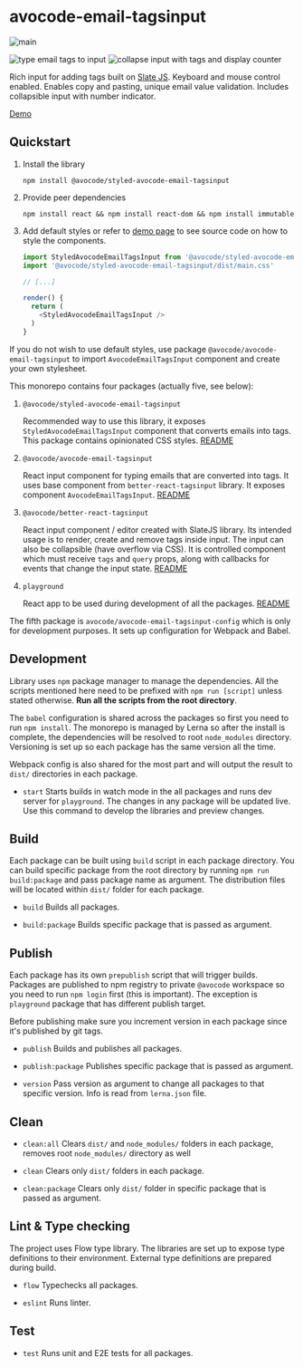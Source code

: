# avocode-email-tagsinput

![main](https://github.com/avocode/avocode-email-tagsinput/actions/workflows/main.yml/badge.svg)

![type email tags to input](docs/avocode-email-tagsinput-1.gif)
![collapse input with tags and display counter](docs/avocode-email-tagsinput-2.gif)

Rich input for adding tags built on [Slate JS](https://www.slatejs.org). Keyboard and mouse control enabled. Enables copy and pasting, unique email value validation. Includes collapsible input with number indicator.

[Demo](https://avocode-email-tagsinput.surge.sh)

## Quickstart

1. Install the library

    `npm install @avocode/styled-avocode-email-tagsinput`

2. Provide peer dependencies

    `npm install react && npm install react-dom && npm install immutable`

3. Add default styles or refer to [demo page](https://avocode-email-tagsinput.surge.sh) to see source code on how to style the components.

    ```js
    import StyledAvocodeEmailTagsInput from '@avocode/styled-avocode-email-tagsinput'
    import '@avocode/styled-avocode-email-tagsinput/dist/main.css'
    
    // [...]
    
    render() {
      return (
        <StyledAvocodeEmailTagsInput />
      )
    }
    
    ```

If you do not wish to use default styles, use package `@avocode/avocode-email-tagsinput` to import `AvocodeEmailTagsInput` component and create your own stylesheet.

This monorepo contains four packages (actually five, see below):

1. `@avocode/styled-avocode-email-tagsinput`

    Recommended way to use this library, it exposes `StyledAvocodeEmailTagsInput` component that converts emails into tags. This package contains opinionated CSS styles. [README](packages/styled-avocode-email-tagsinput/README.md)

2. `@avocode/avocode-email-tagsinput`

    React input component for typing emails that are converted into tags. It uses base component from `better-react-tagsinput` library. It exposes component `AvocodeEmailTagsInput`. [README](packages/avocode-email-tagsinput/readme.MD)

3. `@avocode/better-react-tagsinput`

    React input component / editor created with SlateJS library. Its intended usage is to render, create and remove tags inside input. The input can also be collapsible (have overflow via CSS). It is controlled component which must receive `tags` and `query` props, along with callbacks for events that change the input state. [README](packages/better-react-tagsinput/readme.MD)

4. `playground`

    React app to be used during development of all the packages. [README](packages/playground/readme.MD)

The fifth package is `avocode/avocode-email-tagsinput-config` which is only for development purposes. It sets up configuration for Webpack and Babel.

## Development

Library uses `npm` package manager to manage the dependencies. All the scripts mentioned here need to be prefixed with `npm run [script]` unless stated otherwise. **Run all the scripts from the root directory**.

The `babel` configuration is shared across the packages so first you need to run `npm install`. The monorepo is managed by Lerna so after the install is complete, the dependencies will be resolved to root `node_modules` directory. Versioning is set up so each package has the same version all the time.

Webpack config is also shared for the most part and will output the result to `dist/` directories in each package.

* `start`
   Starts builds in watch mode in the all packages and runs dev server for `playground`. The changes in any package will be updated live. Use this command to develop the libraries and preview changes.

## Build

Each package can be built using `build` script in each package directory. You can build specific package from the root directory by running `npm run build:package` and pass package name as argument. The distribution files will be located within `dist/` folder for each package.

* `build`
   Builds all packages.

* `build:package`
   Builds specific package that is passed as argument.

## Publish

Each package has its own `prepublish` script that will trigger builds. Packages are published to npm registry to private `@avocode` workspace so you need to run `npm login` first (this is important). The exception is `playground` package that has different publish target.

Before publishing make sure you increment version in each package since it's published by git tags.

* `publish`
   Builds and publishes all packages.

* `publish:package`
   Publishes specific package that is passed as argument.

* `version`
   Pass version as argument to change all packages to that specific version. Info is read from `lerna.json` file.

## Clean

* `clean:all`
   Clears `dist/` and `node_modules/` folders in each package, removes root `node_modules/` directory as well

* `clean`
   Clears only `dist/` folders in each package.

* `clean:package`
   Clears only `dist/` folder in specific package that is passed as argument.

## Lint & Type checking

The project uses Flow type library. The libraries are set up to expose type definitions to their environment. External type definitions are prepared during build.

* `flow`
   Typechecks all packages.

* `eslint`
   Runs linter.

## Test

* `test`
   Runs unit and E2E tests for all packages.
